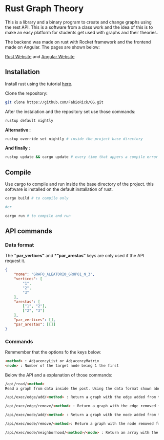 # Rust Graph Theory 

This is a library and a binary program to create and change graphs using the rest API.
This is a software from a class work and the idea of this is to make an easy platform for students get used with graphs and their theories.

The backend was made on rust with Rocket framework and the frontend made on Angular. The pages are shown below:

[Rust Website](https://www.rust-lang.org) and 
[Angular Website](https://angular.io/)


## Installation

Install rust using the tutorial [here](https://doc.rust-lang.org/book/ch01-01-installation.html).

Clone the repository: 
```sh
git clone https://github.com/FabioRick/OG.git
```

After the instalation and the repository set use those commands:

```sh
rustup default nightly
```

**Alternative :**

```sh
rustup override set nightly # inside the project base directory
```
**And finally :**

```sh
rustup update && cargo update # every time that appers a compile error
```

## Compile

Use cargo to compile and run inside the base directory of the project. this software is installed on the default installation of rust.

```sh
cargo build # to compile only 

#or

cargo run # to compile and run
```
## API commands

### **Data format**

The **"par_vertices"** and ***"par_arestas"** keys are only used if the API request it.

```json
{
    "nome": "GRAFO_ALEATORIO_GRUPO1_N_3",
    "vertices": [
        "1",
        "2",
        "3"
    ],
    "arestas": [
        ["1", "2"],
        ["2", "3"]
    ],
    "par_vertices": [],
    "par_arestas": [[]]
}
```
### **Commands**

Remmember that the options fo the keys below:
```html
<method> : AdjacencyList or AdjacencyMatrix
<node> : Number of the target node being 1 the first
```

Below the API and a explanation of those commands:

```html
/api/read/<method> 
Read a graph from data inside the post. Using the data format shown above.

/api/exec/edge/add/<method> : Return a graph with the edge added from the graph sended by the post. Using the data format shown above.

/api/exec/edge/remove/<method> : Return a graph with the edge removed from the graph sended by the post. Using the data format shown above.

/api/exec/node/add/<method> : Return a graph with the node added from the graph sended by the post. Using the data format shown above.

/api/exec/node/remove/<method>: Return a graph with the node removed from the graph sended by the post. Using the data format shown above.

/api/exec/node/neighborhood/<method>/<node> : Return an array with the neighborhood of the requested node from the graph sended by the post. Using the data format shown above.
```